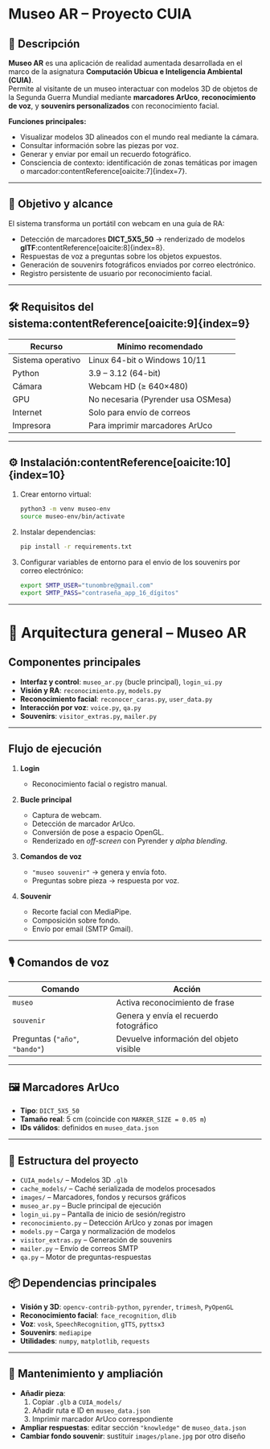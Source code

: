 # Museo AR – Proyecto CUIA

## 📌 Descripción
**Museo AR** es una aplicación de realidad aumentada desarrollada en el marco de la asignatura **Computación Ubicua e Inteligencia Ambiental (CUIA)**.  
Permite al visitante de un museo interactuar con modelos 3D de objetos de la Segunda Guerra Mundial mediante **marcadores ArUco**, **reconocimiento de voz**, y **souvenirs personalizados** con reconocimiento facial.

**Funciones principales:**
- Visualizar modelos 3D alineados con el mundo real mediante la cámara.
- Consultar información sobre las piezas por voz.
- Generar y enviar por email un recuerdo fotográfico.
- Consciencia de contexto: identificación de zonas temáticas por imagen o marcador:contentReference[oaicite:7]{index=7}.

---

## 🎯 Objetivo y alcance
El sistema transforma un portátil con webcam en una guía de RA:
- Detección de marcadores **DICT_5X5_50** → renderizado de modelos **glTF**:contentReference[oaicite:8]{index=8}.
- Respuestas de voz a preguntas sobre los objetos expuestos.
- Generación de souvenirs fotográficos enviados por correo electrónico.
- Registro persistente de usuario por reconocimiento facial.

---

## 🛠 Requisitos del sistema:contentReference[oaicite:9]{index=9}
| Recurso            | Mínimo recomendado                       |
|--------------------|------------------------------------------|
| Sistema operativo  | Linux 64-bit o Windows 10/11              |
| Python             | 3.9 – 3.12 (64-bit)                       |
| Cámara             | Webcam HD (≥ 640×480)                     |
| GPU                | No necesaria (Pyrender usa OSMesa)        |
| Internet           | Solo para envío de correos                |
| Impresora          | Para imprimir marcadores ArUco            |

---

## ⚙️ Instalación:contentReference[oaicite:10]{index=10}
1. Crear entorno virtual:
   ```bash
   python3 -m venv museo-env
   source museo-env/bin/activate
2. Instalar dependencias:
   ```bash
   pip install -r requirements.txt
3. Configurar variables de entorno para el envio de los souvenirs por correo electrónico:
   ```bash
   export SMTP_USER="tunombre@gmail.com"
   export SMTP_PASS="contraseña_app_16_dígitos"

---

# 🧩 Arquitectura general – Museo AR

## Componentes principales

- **Interfaz y control**: `museo_ar.py` (bucle principal), `login_ui.py`
- **Visión y RA**: `reconocimiento.py`, `models.py`
- **Reconocimiento facial**: `reconocer_caras.py`, `user_data.py`
- **Interacción por voz**: `voice.py`, `qa.py`
- **Souvenirs**: `visitor_extras.py`, `mailer.py`

---

## Flujo de ejecución

1. **Login**  
   - Reconocimiento facial o registro manual.

2. **Bucle principal**  
   - Captura de webcam.  
   - Detección de marcador ArUco.  
   - Conversión de pose a espacio OpenGL.  
   - Renderizado en *off-screen* con Pyrender y *alpha blending*.

3. **Comandos de voz**  
   - `"museo souvenir"` → genera y envía foto.  
   - Preguntas sobre pieza → respuesta por voz.

4. **Souvenir**  
   - Recorte facial con MediaPipe.  
   - Composición sobre fondo.  
   - Envío por email (SMTP Gmail).

---

## 🎙 Comandos de voz

| Comando                     | Acción                                         |
|-----------------------------|------------------------------------------------|
| `museo`                     | Activa reconocimiento de frase                 |
| `souvenir`                  | Genera y envía el recuerdo fotográfico         |
| Preguntas (`"año"`, `"bando"`) | Devuelve información del objeto visible        |

---

## 🖼 Marcadores ArUco

- **Tipo**: `DICT_5X5_50`
- **Tamaño real**: 5 cm (coincide con `MARKER_SIZE = 0.05 m`)
- **IDs válidos**: definidos en `museo_data.json`

---
## 📂 Estructura del proyecto

- `CUIA_models/` – Modelos 3D `.glb`
- `cache_models/` – Caché serializada de modelos procesados
- `images/` – Marcadores, fondos y recursos gráficos
- `museo_ar.py` – Bucle principal de ejecución
- `login_ui.py` – Pantalla de inicio de sesión/registro
- `reconocimiento.py` – Detección ArUco y zonas por imagen
- `models.py` – Carga y normalización de modelos
- `visitor_extras.py` – Generación de souvenirs
- `mailer.py` – Envío de correos SMTP
- `qa.py` – Motor de preguntas-respuestas



## 📦 Dependencias principales

- **Visión y 3D**: `opencv-contrib-python`, `pyrender`, `trimesh`, `PyOpenGL`
- **Reconocimiento facial**: `face_recognition`, `dlib`
- **Voz**: `vosk`, `SpeechRecognition`, `gTTS`, `pyttsx3`
- **Souvenirs**: `mediapipe`
- **Utilidades**: `numpy`, `matplotlib`, `requests`

---
## 🔧 Mantenimiento y ampliación

- **Añadir pieza**:
  1. Copiar `.glb` a `CUIA_models/`
  2. Añadir ruta e ID en `museo_data.json`
  3. Imprimir marcador ArUco correspondiente
- **Ampliar respuestas**: editar sección `"knowledge"` de `museo_data.json`
- **Cambiar fondo souvenir**: sustituir `images/plane.jpg` por otro diseño

   
